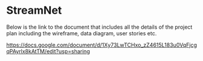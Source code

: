 # StreamNet

Below is the link to the document that includes all the details of the project plan including the wireframe, data diagram, user stories etc.

https://docs.google.com/document/d/1Xy73LwTCHxo_zZ4615L183u0VqFjcgqPAyrlx8kAtTM/edit?usp=sharing
